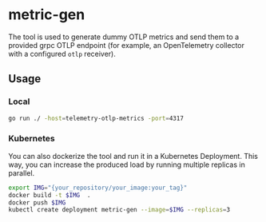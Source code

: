 # metric-gen

The tool is used to generate dummy OTLP metrics and send them to a provided grpc OTLP endpoint (for example, an OpenTelemetry collector with a configured `otlp` receiver).

## Usage

### Local

```bash
go run ./ -host=telemetry-otlp-metrics -port=4317
```

### Kubernetes

You can also dockerize the tool and run it in a Kubernetes Deployment. This way, you can increase the produced load by running multiple replicas in parallel.

```bash
export IMG="{your_repository/your_image:your_tag}"
docker build -t $IMG  .
docker push $IMG
kubectl create deployment metric-gen --image=$IMG --replicas=3
```
